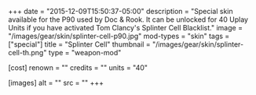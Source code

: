 +++
date = "2015-12-09T15:50:37-05:00"
description = "Special skin available for the P90 used by Doc & Rook. It can be unlocked for 40 Uplay Units if you have activated Tom Clancy's Splinter Cell Blacklist."
image = "/images/gear/skin/splinter-cell-p90.jpg"
mod-types = "skin"
tags = ["special"]
title = "Splinter Cell"
thumbnail = "/images/gear/skin/splinter-cell-th.png"
type = "weapon-mod"

[cost]
  renown = ""
  credits = ""
  units = "40"

[images]
  alt = ""
  src = ""
+++
